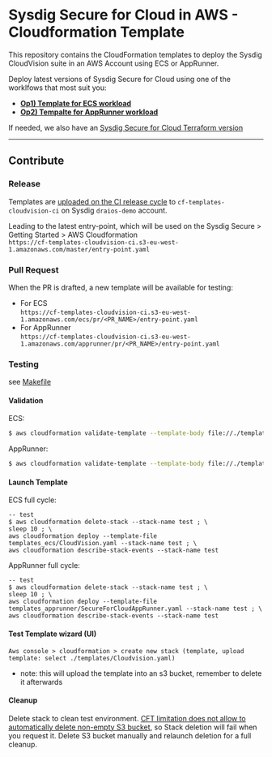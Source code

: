 # Sysdig Secure for Cloud in AWS - Cloudformation Template

This repository contains the CloudFormation templates to deploy the Sysdig
CloudVision suite in an AWS Account using ECS or AppRunner.

Deploy latest versions of Sysdig Secure for Cloud using one of the worklfows that most suit you:

- **[Op1) Template for ECS workload](https://console.aws.amazon.com/cloudformation/home#/stacks/quickCreate?stackName=Sysdig-CloudVision&templateURL=https://cf-templates-cloudvision-ci.s3-eu-west-1.amazonaws.com/ecs/latest/entry-point.yaml)**
- **[Op2) Tempalte for AppRunner workload](https://console.aws.amazon.com/cloudformation/home#/stacks/quickCreate?stackName=Sysdig-CloudVision&templateURL=https://cf-templates-cloudvision-ci.s3-eu-west-1.amazonaws.com/apprunner/latest/entry-point.yaml)**


If needed, we also have an <a href="https://github.com/sysdiglabs/terraform-aws-secure-for-cloud">Sysdig Secure for Cloud Terraform version</a>

--- 

## Contribute


### Release

Templates are [uploaded on the CI release cycle](https://github.com/sysdiglabs/aws-cloudvision-templates/blob/main/.github/workflows/release.yaml#L63) to `cf-templates-cloudvision-ci` on Sysdig `draios-demo` account.

Leading to the latest entry-point, which will be used on the Sysdig Secure > Getting Started > AWS Cloudformation
<br/>`https://cf-templates-cloudvision-ci.s3-eu-west-1.amazonaws.com/master/entry-point.yaml`


### Pull Request

When the PR is drafted, a new template will be available for testing:  
- For ECS
  <br/>`https://cf-templates-cloudvision-ci.s3-eu-west-1.amazonaws.com/ecs/pr/<PR_NAME>/entry-point.yaml`
- For AppRunner
  <br/>`https://cf-templates-cloudvision-ci.s3-eu-west-1.amazonaws.com/apprunner/pr/<PR_NAME>/entry-point.yaml`


### Testing

see [Makefile](templates_ecs/Makefile)

#### Validation

ECS:

```bash
$ aws cloudformation validate-template --template-body file://./templates_ecs/CloudVision.yaml
```

AppRunner:

```bash
$ aws cloudformation validate-template --template-body file://./templates_apprunner/SecureForCloudAppRunner.yaml
```

#### Launch Template

ECS full cycle:

```
-- test
$ aws cloudformation delete-stack --stack-name test ; \
sleep 10 ; \
aws cloudformation deploy --template-file templates_ecs/CloudVision.yaml --stack-name test ; \
aws cloudformation describe-stack-events --stack-name test
```

AppRunner full cycle:

```
-- test
$ aws cloudformation delete-stack --stack-name test ; \
sleep 10 ; \
aws cloudformation deploy --template-file templates_apprunner/SecureForCloudAppRunner.yaml --stack-name test ; \
aws cloudformation describe-stack-events --stack-name test
```

#### Test Template wizard (UI)
  ```
  Aws console > cloudformation > create new stack (template, upload template: select ./templates/Cloudvision.yaml)
  ```
  - note: this will upload the template into an s3 bucket, remember to delete it afterwards 


#### Cleanup

Delete stack to clean test environment. [CFT limitation does not allow to automatically delete non-empty S3 bucket](https://docs.aws.amazon.com/AWSCloudFormation/latest/UserGuide/aws-properties-s3-bucket.html), so Stack deletion will fail when you request it. Delete S3 bucket manually and relaunch deletion for a full cleanup.

